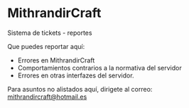 MithrandirCraft
===============

Sistema de tickets - reportes

Que puedes reportar aquí:

 - Errores en MithrandirCraft
 - Comportamientos contrarios a la normativa del servidor
 - Errores en otras interfazes del servidor.
 
Para asuntos no alistados aquí, dirigete al correo: mithrandircraft@hotmail.es
